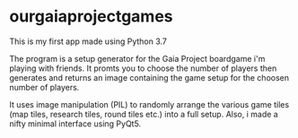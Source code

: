 # ourgaiaprojectgames

This is my first app made using Python 3.7

The program is a setup generator for the Gaia Project boardgame i'm playing with friends. It promts you to choose the number of players then generates and returns an image containing the game setup for the choosen number of players.

It uses image manipulation (PIL) to randomly arrange the various game tiles (map tiles, research tiles, round tiles etc.) into a full setup.
Also, i made a nifty minimal interface using PyQt5.


